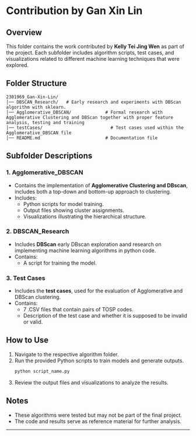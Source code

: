 # Contribution by Gan Xin Lin

## Overview
This folder contains the work contributed by **Kelly Tei Jing Wen** as part of the project. Each subfolder includes algorithm scripts, test cases, and visualizations related to different machine learning techniques that were explored.

## Folder Structure
```
2301969_Gan-Xin-Lin/
│── DBSCAN_Research/   # Early research and experiments with DBScan algorithm with sklearn.
│── Agglomerative_DBSCAN/             # Formal research with Agglomerative Clustering and DBScan together with proper feature analysis, testing and training
│── testCases/                          # Test cases used within the Agglomerative_DBSCAN file
│── README.md                         # Documentation file
```

## **Subfolder Descriptions**
### **1. Agglomerative_DBSCAN**
- Contains the implementation of **Agglomerative Clustering and DBscan**, includes both a top-down and bottom-up approach to clustering.
- Includes:
  - Python scripts for model training.
  - Output files showing cluster assignments.
  - Visualizations illustrating the hierarchical structure.

### **2. DBSCAN_Research**
- Includes **DBScan** early DBscan exploration aand research on implementing machine learning algorithms in python code.
- Contains:
  - A script for training the model.

### **3. Test Cases**
- Includes the **test cases**, used for the evaluation of Agglomerative and DBScan clustering.
- Contains:
  - 7 .CSV files that contain pairs of TOSP codes.
  - Description of the test case and whether it is supposed to be invalid or valid.

## **How to Use**
1. Navigate to the respective algorithm folder.
2. Run the provided Python scripts to train models and generate outputs.
   ```sh
   python script_name.py
   ```
3. Review the output files and visualizations to analyze the results.

## **Notes**
- These algorithms were tested but may not be part of the final project.
- The code and results serve as reference material for further analysis.

---

